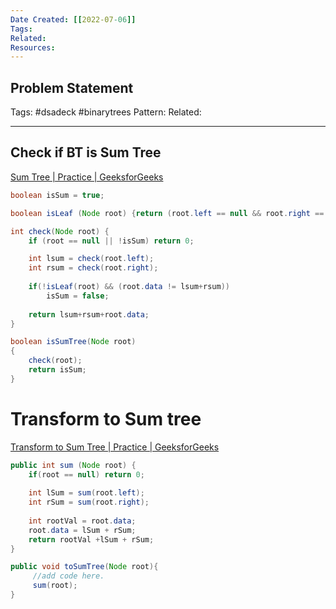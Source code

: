 ```yaml
---
Date Created: [[2022-07-06]]
Tags: 
Related: 
Resources: 
---
```


## Problem Statement


Tags:  #dsadeck  #binarytrees 
Pattern: 
Related: 

---

## Check if BT is Sum Tree
[Sum Tree | Practice | GeeksforGeeks](https://practice.geeksforgeeks.org/problems/sum-tree/1#)
``` java
boolean isSum = true;

boolean isLeaf (Node root) {return (root.left == null && root.right == null);}

int check(Node root) {
	if (root == null || !isSum) return 0;

	int lsum = check(root.left);
	int rsum = check(root.right);
	
	if(!isLeaf(root) && (root.data != lsum+rsum)) 
		isSum = false;
	
	return lsum+rsum+root.data;
}

boolean isSumTree(Node root)
{
	check(root);
	return isSum;
}
```


# Transform to Sum tree
[Transform to Sum Tree | Practice | GeeksforGeeks](https://practice.geeksforgeeks.org/problems/transform-to-sum-tree/1)
``` java
public int sum (Node root) {
	if(root == null) return 0;
	
	int lSum = sum(root.left);
	int rSum = sum(root.right);
	
	int rootVal = root.data;
	root.data = lSum + rSum;
	return rootVal +lSum + rSum;
}

public void toSumTree(Node root){
	 //add code here.
	 sum(root);
}
```

